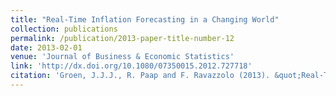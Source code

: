 ```yaml
---
title: "Real-Time Inflation Forecasting in a Changing World"
collection: publications
permalink: /publication/2013-paper-title-number-12
date: 2013-02-01
venue: 'Journal of Business & Economic Statistics'
link: 'http://dx.doi.org/10.1080/07350015.2012.727718'
citation: 'Groen, J.J.J., R. Paap and F. Ravazzolo (2013). &quot;Real-Time Inflation Forecasting in a Changing World&quot; <i>Journal of Business & Economic Statistics</i>. 31, pp. 29-44.'
---
```


